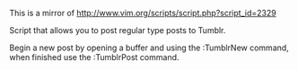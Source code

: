 This is a mirror of http://www.vim.org/scripts/script.php?script_id=2329

Script that allows you to post regular type posts to Tumblr.

Begin a new post by opening a buffer and using the :TumblrNew command, when finished use the :TumblrPost command.

